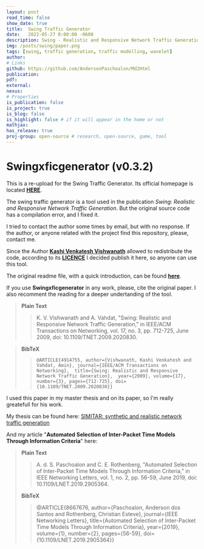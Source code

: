 ```yaml
---
layout: post
read_time: false
show_date: true
title:  Swing Traffic Generator
date:   2022-05-27 0:00:00 -0600
description: Swing - Realistic and Responsive Network Traffic Generation
img: /posts/swing/paper.png
tags: [swing, traffic generation, traffic modelling, wavelet]
author: 
# Links
github: https://github.com/AndersonPaschoalon/Md2Html
publication: 
pdf: 
external:
nexus: 
# Properties
is_publication: false
is_project: true
is_blog: false
is_highlight: false # if it will appear in the home or not
mathjax: 
has_release: true
proj-group: open-source # research, open-source, game, tool 
---
```


# Swingxficgenerator (v0.3.2)


This is a re-upload for the Swing Traffic Generator. Its official homepage is located [**HERE**](https://cseweb.ucsd.edu/~kvishwanath/Swing/). 

The swing traffic generator is a tool used in the publication *Swing: Realistic and Responsive Network Traffic Generation*. But the original source code has a compilation error, and I fixed it.

I tried to contact the author some times by email, but with no response. If the author, or anyone related with the project find this repository, please, contact me. 

Since the Author [**Kashi Venkatesh Vishwanath**](AUTHORS) allowed to redistribute the code, according to its [**LICENCE**](LICENSE) I decided publish it here, so anyone can use this tool.

The original readme file, with a quick introduction, can be found [**here**](README).

If you use **Swingxficgenerator** in any work, please, cite the original paper. I also recomment the reading for a deeper undertanding of the tool.

> **Plain Text**
> > K. V. Vishwanath and A. Vahdat, "Swing: Realistic and Responsive Network Traffic Generation," in IEEE/ACM Transactions on Networking, vol. 17, no. 3, pp. 712-725, June 2009, doi: 10.1109/TNET.2009.2020830.

> **BibTeX**
>> `@ARTICLE{4914755,
  author={Vishwanath, Kashi Venkatesh and Vahdat, Amin},
  journal={IEEE/ACM Transactions on Networking}, 
  title={Swing: Realistic and Responsive Network Traffic Generation}, 
  year={2009},
  volume={17},
  number={3},
  pages={712-725},
  doi={10.1109/TNET.2009.2020830}}`


I used this paper in my master thesis and on its paper, so I'm really greatefull for his work. 


My thesis can be found here:
[SIMITAR: synthetic and realistic network traffic generation](http://repositorio.unicamp.br/acervo/detalhe/1090415?guid=1657351507677&returnUrl=%2fresultado%2flistar%3fguid%3d1657351507677%26quantidadePaginas%3d1%26codigoRegistro%3d1090415%231090415&i=1)

And my article "**Automated Selection of Inter-Packet Time Models Through Information Criteria**" here:

> **Plain Text**
>> A. d. S. Paschoalon and C. E. Rothenberg, "Automated Selection of Inter-Packet Time Models Through Information Criteria," in IEEE Networking Letters, vol. 1, no. 2, pp. 56-59, June 2019, doi: 10.1109/LNET.2019.2905364.
> 
>**BibTeX**
>> @ARTICLE{8667676,
  author={Paschoalon, Anderson dos Santos and Rothenberg, Christian Esteve},
  journal={IEEE Networking Letters}, 
  title={Automated Selection of Inter-Packet Time Models Through Information Criteria}, 
  year={2019},
  volume={1},
  number={2},
  pages={56-59},
  doi={10.1109/LNET.2019.2905364}}











